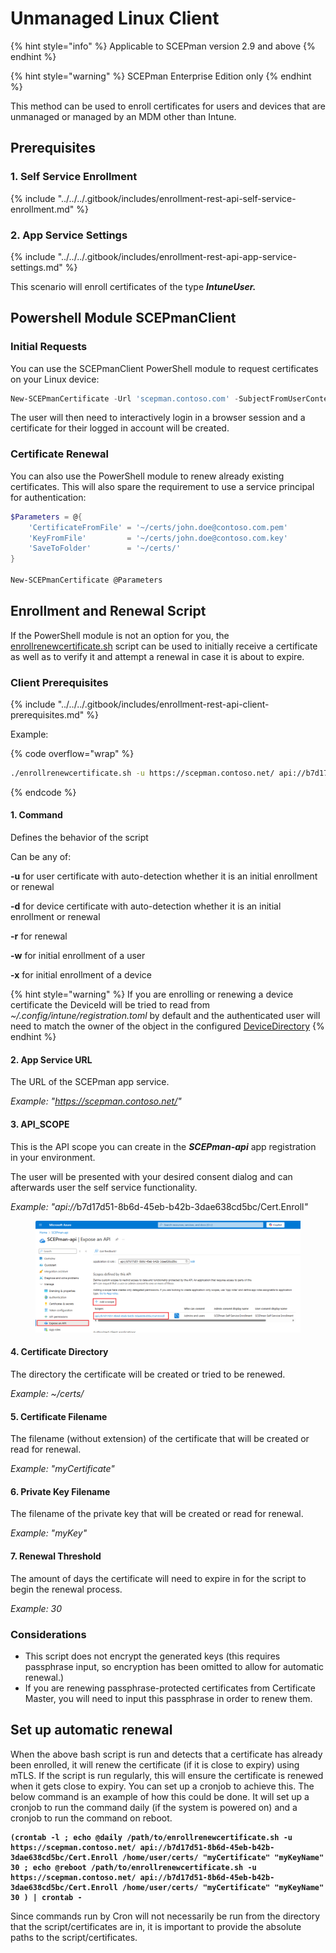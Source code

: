 # Unmanaged Linux Client

{% hint style="info" %}
Applicable to SCEPman version 2.9 and above
{% endhint %}

{% hint style="warning" %}
SCEPman Enterprise Edition only
{% endhint %}

This method can be used to enroll certificates for users and devices that are unmanaged or managed by an MDM other than Intune.

## Prerequisites

### 1. Self Service Enrollment

{% include "../../../.gitbook/includes/enrollment-rest-api-self-service-enrollment.md" %}

### 2. App Service Settings

{% include "../../../.gitbook/includes/enrollment-rest-api-app-service-settings.md" %}

This scenario will enroll certificates of the type _**IntuneUser.**_

## Powershell Module SCEPmanClient

### Initial Requests

You can use the SCEPmanClient PowerShell module to request certificates on your Linux device:

```powershell
New-SCEPmanCertificate -Url 'scepman.contoso.com' -SubjectFromUserContext -SaveToFolder '~/certs/'
```

The user will then need to interactively login in a browser session and a certificate for their logged in account will be created.

### Certificate Renewal

You can also use the PowerShell module to renew already existing certificates. This will also spare the requirement to use a service principal for authentication:

```powershell
$Parameters = @{
    'CertificateFromFile' = '~/certs/john.doe@contoso.com.pem'
    'KeyFromFile'         = '~/certs/john.doe@contoso.com.key'
    'SaveToFolder'        = '~/certs/'
}

New-SCEPmanCertificate @Parameters
```

## Enrollment and Renewal Script

If the PowerShell module is not an option for you, the [enrollrenewcertificate.sh](https://github.com/scepman/csr-request/blob/main/enroll-certificate/enrollrenewcertificate.sh) script can be used to initially receive a certificate as well as to verify it and attempt a renewal in case it is about to expire.

### **Client Prerequisites**

{% include "../../../.gitbook/includes/enrollment-rest-api-client-prerequisites.md" %}

Example:

{% code overflow="wrap" %}
```bash
./enrollrenewcertificate.sh -u https://scepman.contoso.net/ api://b7d17d51-8b6d-45eb-b42b-3dae638cd5bc/Cert.Enroll ~/certs/ "myCertificate" "myKey" 30
```
{% endcode %}

#### 1. Command

Defines the behavior of the script

Can be any of:

**-u** for user certificate with auto-detection whether it is an initial enrollment or renewal

**-d** for device certificate with auto-detection whether it is an initial enrollment or renewal

**-r** for renewal

**-w** for initial enrollment of a user

**-x** for initial enrollment of a device

{% hint style="warning" %}
If you are enrolling or renewing a device certificate the DeviceId will be tried to read from _\~/.config/intune/registration.toml_ by default and the authenticated user will need to match the owner of the object in the configured [DeviceDirectory](https://docs.scepman.com/advanced-configuration/application-settings/intune-validation#appconfig-intunevalidation-devicedirectory)
{% endhint %}

#### 2. App Service URL

The URL of the SCEPman app service.

_Example: "https://scepman.contoso.net/"_

#### 3. API\_SCOPE

This is the API scope you can create in the _**SCEPman-api**_ app registration in your environment.

The user will be presented with your desired consent dialog and can afterwards user the self service functionality.

_Example: "api://_&#x62;7d17d51-8b6d-45eb-b42b-3dae638cd5bc/Cert.Enrol&#x6C;_"_

<figure><img src="../../../.gitbook/assets/image (30).png" alt=""><figcaption></figcaption></figure>

#### 4. Certificate Directory

The directory the certificate will be created or tried to be renewed.

_Example: \~/certs/_

#### 5. Certificate Filename

The filename (without extension) of the certificate that will be created or read for renewal.

_Example: "myCertificate"_

#### 6. Private Key Filename

The filename of the private key that will be created or read for renewal.

_Example: "myKey"_

#### 7. Renewal Threshold

The amount of days the certificate will need to expire in for the script to begin the renewal process.

_Example: 30_

### Considerations

* This script does not encrypt the generated keys (this requires passphrase input, so encryption has been omitted to allow for automatic renewal.)
* If you are renewing passphrase-protected certificates from Certificate Master, you will need to input this passphrase in order to renew them.

## Set up automatic renewal

When the above bash script is run and detects that a certificate has already been enrolled, it will renew the certificate (if it is close to expiry) using mTLS. If the script is run regularly, this will ensure the certificate is renewed when it gets close to expiry. You can set up a cronjob to achieve this. The below command is an example of how this could be done. It will set up a cronjob to run the command daily (if the system is powered on) and a cronjob to run the command on reboot.

<pre data-overflow="wrap"><code><strong>(crontab -l ; echo @daily /path/to/enrollrenewcertificate.sh -u https://scepman.contoso.net/ api://b7d17d51-8b6d-45eb-b42b-3dae638cd5bc/Cert.Enroll /home/user/certs/ "myCertificate" "myKeyName" 30 ; echo @reboot /path/to/enrollrenewcertificate.sh -u https://scepman.contoso.net/ api://b7d17d51-8b6d-45eb-b42b-3dae638cd5bc/Cert.Enroll /home/user/certs/ "myCertificate" "myKeyName" 30 ) | crontab -
</strong></code></pre>

Since commands run by Cron will not necessarily be run from the directory that the script/certificates are in, it is important to provide the absolute paths to the script/certificates.&#x20;
